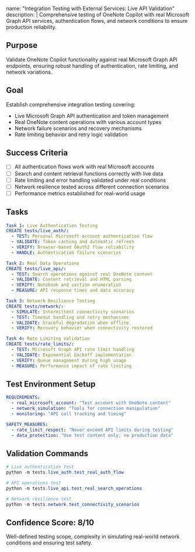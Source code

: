 name: "Integration Testing with External Services: Live API Validation"
description: |
  Comprehensive testing of OneNote Copilot with real Microsoft Graph API services,
  authentication flows, and network conditions to ensure production reliability.

## Purpose
Validate OneNote Copilot functionality against real Microsoft Graph API endpoints, ensuring robust handling of authentication, rate limiting, and network variations.

## Goal
Establish comprehensive integration testing covering:
- Live Microsoft Graph API authentication and token management
- Real OneNote content operations with various account types
- Network failure scenarios and recovery mechanisms
- Rate limiting behavior and retry logic validation

## Success Criteria
- [ ] All authentication flows work with real Microsoft accounts
- [ ] Search and content retrieval functions correctly with live data
- [ ] Rate limiting and error handling validated under real conditions
- [ ] Network resilience tested across different connection scenarios
- [ ] Performance metrics established for real-world usage

## Tasks
```yaml
Task 1: Live Authentication Testing
CREATE tests/live_auth/:
  - TEST: Personal Microsoft account authentication flow
  - VALIDATE: Token caching and automatic refresh
  - VERIFY: Browser-based OAuth2 flow reliability
  - HANDLE: Authentication failure scenarios

Task 2: Real Data Operations
CREATE tests/live_api/:
  - TEST: Search operations against real OneNote content
  - VALIDATE: Content retrieval and HTML parsing
  - VERIFY: Notebook and section enumeration
  - MEASURE: API response times and data accuracy

Task 3: Network Resilience Testing
CREATE tests/network/:
  - SIMULATE: Intermittent connectivity scenarios
  - TEST: Timeout handling and retry mechanisms
  - VALIDATE: Graceful degradation when offline
  - VERIFY: Recovery behavior when connectivity restored

Task 4: Rate Limiting Validation
CREATE tests/rate_limits/:
  - TEST: Microsoft Graph API rate limit handling
  - VALIDATE: Exponential backoff implementation
  - VERIFY: Queue management during high usage
  - MEASURE: Performance impact of rate limiting
```

## Test Environment Setup
```yaml
REQUIREMENTS:
  - real_microsoft_account: "Test account with OneNote content"
  - network_simulation: "Tools for connection manipulation"
  - monitoring: "API call tracking and timing"

SAFETY_MEASURES:
  - rate_limit_respect: "Never exceed API limits during testing"
  - data_protection: "Use test content only, no production data"
```

## Validation Commands
```powershell
# Live authentication test
python -m tests.live_auth.test_real_auth_flow

# API operations test
python -m tests.live_api.test_real_search_operations

# Network resilience test
python -m tests.network.test_connectivity_scenarios
```

## Confidence Score: 8/10
Well-defined testing scope, complexity in simulating real-world network conditions and ensuring test safety.
